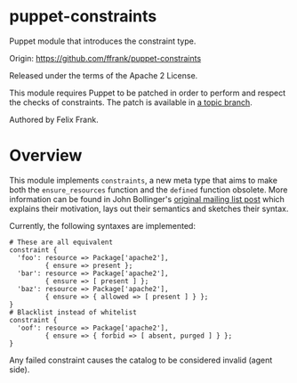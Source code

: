 puppet-constraints
==================

Puppet module that introduces the constraint type.

Origin: https://github.com/ffrank/puppet-constraints

Released under the terms of the Apache 2 License.

This module requires Puppet to be patched in order to perform and respect
the checks of constraints. The patch is available in
[a topic branch](https://github.com/ffrank/puppet/tree/ticket/master/PUP-2298-transaction-pre-run-checks).

Authored by Felix Frank.

Overview
========

This module implements `constraints`, a new meta type that aims
to make both the `ensure_resources` function and the `defined` function obsolete.
More information can be found in John Bollinger's
[original mailing list post](https://groups.google.com/d/msg/puppet-users/Fvl0aOe4RPE/Ph38bq3FmHcJ)
which explains their motivation, lays out their semantics and sketches their syntax.

Currently, the following syntaxes are implemented:

    # These are all equivalent
    constraint {
      'foo': resource => Package['apache2'],
             { ensure => present };
      'bar': resource => Package['apache2'],
             { ensure => [ present ] };
      'baz': resource => Package['apache2'],
             { ensure => { allowed => [ present ] } };
    }
    # Blacklist instead of whitelist
    constraint {
      'oof': resource => Package['apache2'],
             { ensure => { forbid => [ absent, purged ] } };
    }

Any failed constraint causes the catalog to be considered invalid (agent side).

